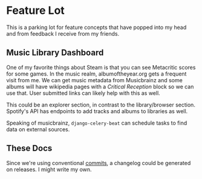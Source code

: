 # Feature Lot

This is a parking lot for feature concepts that have popped into my head and
from feedback I receive from my friends.

## Music Library Dashboard

One of my favorite things about Steam is that you can see Metacritic scores for
some games. In the music realm, albumoftheyear.org gets a frequent visit from me.
We can get music metadata from Musicbrainz and some albums will have wikipedia
pages with a *Critical Reception* block so we can use that. User submitted links
can likely help with this as well.

This could be an explorer section, in contrast to the library/browser section.
Spotify's API has endpoints to add tracks and albums to libraries as well.

Speaking of musicbrainz, `django-celery-beat` can schedule tasks to find data
on external sources.

## These Docs

Since we're using conventional [commits](./commits.md), a changelog could be
generated on releases. I might write my own.
